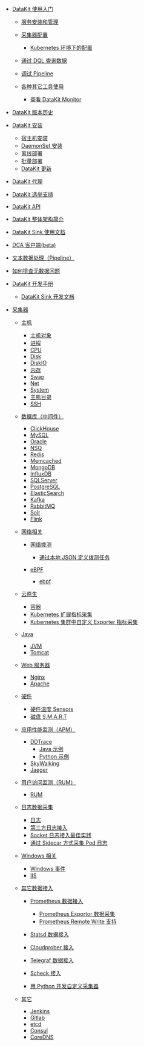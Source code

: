 
- [DataKit 使用入门]()

	- [服务安装和管理](datakit-service-how-to)

	- [采集器配置](datakit-conf-how-to)

	  - [Kubernetes 环境下的配置](k8s-config-how-to)

	- [通过 DQL 查询数据](datakit-dql-how-to)
	- [调试 Pipeline](datakit-pl-how-to)
	- [各种其它工具使用](datakit-tools-how-to)

		- [查看 DataKit Monitor](datakit-monitor)

- [DataKit 版本历史](changelog)

- [DataKit 安装]()

  - [宿主机安装](datakit-install)
  - [DaemonSet 安装](datakit-daemonset-deploy)
  - [离线部署](datakit-offline-install)
  - [批量部署](datakit-batch-deploy)
  - [DataKit 更新](datakit-update)

- [DataKit 代理](proxy)
- [DataKit 选举支持](election)
- [DataKit API](apis)
- [DataKit 整体架构简介](datakit-arch)
- [DataKit Sink 使用文档](datakit-sink-guide)
- [DCA 客户端(beta)](dca)
- [文本数据处理（Pipeline）](pipeline)
- [如何排查无数据问题](why-no-data)
- [DataKit 开发手册](development)

    - [DataKit Sink 开发文档](datakit-sink-dev)

- [采集器]()

  - [主机]()

    - [主机对象](hostobject)
    - [进程](host_processes)
    - [CPU](cpu)
    - [Disk](disk)
    - [DiskIO](diskio)
    - [内存](mem)
    - [Swap](swap)
    - [Net](net)
    - [System](system)
    - [主机目录](hostdir)
    - [SSH](ssh)

  - [数据库（中间件）]()

    - [ClickHouse](clickhousev1)
    - [MySQL](mysql)
    - [Oracle](oracle)
    - [NSQ](nsq)
    - [Redis](redis)
    - [Memcached](memcached)
    - [MongoDB](mongodb)
    - [InfluxDB](influxdb)
    - [SQLServer](sqlserver)
    - [PostgreSQL](postgresql)
    - [ElasticSearch](elasticsearch)
    - [Kafka](kafka)
    - [RabbitMQ](rabbitmq)
    - [Solr](solr)
    - [Flink](flinkv1)

  - [网络相关]()

    - [网络拨测](dialtesting)

       - [通过本地 JSON 定义拨测任务](dialtesting_json)

	- [eBPF]()

		- [ebpf](ebpf)

  - [云原生]()

    - [容器](container)
    - [Kubernetes 扩展指标采集](kubernetes-x)
    - [Kubernetes 集群中自定义 Exporter 指标采集](kubernetes-prom)

  - [Java]()

    - [JVM](jvm)
    - [Tomcat](tomcat)

  - [Web 服务器]()

    - [Nginx](nginx)
    - [Apache](apache)

  - [硬件]()

    - [硬件温度 Sensors](sensors)
    - [磁盘 S.M.A.R.T](smart)

  - [应用性能监测（APM）]()

    - [DDTrace](ddtrace)
      - [Java 示例](ddtrace-java)
      - [Python 示例](ddtrace-python)
    - [SkyWalking](skywalking)
    - [Jaeger](jaeger)

  - [用户访问监测（RUM）]()

    - [RUM](rum)

  - [日志数据采集]()

    - [日志](logging)
    - [第三方日志接入](logstreaming)
    - [Socket 日志接入最佳实践](logging_socket)
    - [通过 Sidecar 方式采集 Pod 日志](logfwd)

  - [Windows 相关]()

    - [Windows 事件](windows_event)
    - [IIS](iis)

  - [其它数据接入]()

    - [Prometheus 数据接入]()

      - [Prometheus Exportor 数据采集](prom)
      - [Prometheus Remote Write 支持](prom_remote_write)

    - [Statsd 数据接入](statsd)
    - [Cloudprober 接入](cloudprober)
    - [Telegraf 数据接入](telegraf)
    - [Scheck 接入](sec-checker)
    - [用 Python 开发自定义采集器](pythond)

  - [其它]()
    - [Jenkins](jenkins)
    - [Gitlab](gitlab)
    - [etcd](etcd)
    - [Consul](consul)
    - [CoreDNS](coredns)
